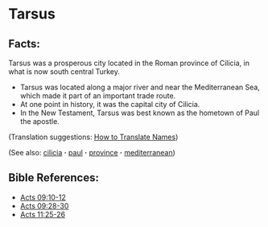 # Tarsus #

## Facts: ##

Tarsus was a prosperous city located in the Roman province of Cilicia, in what is now south central Turkey.

* Tarsus was located along a major river and near the Mediterranean Sea, which made it part of an important trade route.
* At one point in history, it was the capital city of Cilicia.
* In the New Testament, Tarsus was best known as the hometown of Paul the apostle.

(Translation suggestions: [How to Translate Names](https://git.door43.org/Door43/en-ta-translate-vol1/src/master/content/translate_names.md))

(See also: [cilicia](../other/cilicia.md) **·** [paul](../other/paul.md) **·** [province](../other/province.md) **·** [mediterranean](../other/mediterranean.md))

## Bible References: ##

* [Acts 09:10-12](https://door43.org/en/bible/notes/act/09/10)
* [Acts 09:28-30](https://door43.org/en/bible/notes/act/09/28)
* [Acts 11:25-26](https://door43.org/en/bible/notes/act/11/25)

